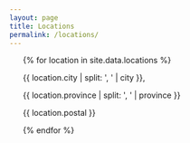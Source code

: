 ```yaml
---
layout: page
title: Locations
permalink: /locations/
---
```



<ul id="locations-list">
{% for location in site.data.locations %}
<div class="location-box">
    <p>{{ location.city | split: ', ' | city }},</p>
    <p>{{ location.province | split: ', ' | province }}</p>
    <p>{{ location.postal }}</p>
</div>
{% endfor %}
</ul>